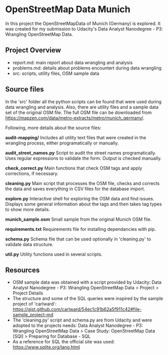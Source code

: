 # OpenStreetMap Data Munich
In this project the OpenStreetMapData of Munich (Germany) is explored. It was created for my submission to Udacity's Data Analyst Nanodegree - P3: Wrangling OpenStreetMap Data.

## Project Overview
- report.md: main report about data wrangling and analysis
- problems.md: details about problems encountert during data wrangling
- src: scripts, utility files, OSM sample data

## Source files
In the 'src' folder all the python scripts can be found that were used during data wrangling and analysis. Also, there are utility files and a sample data set of the original OSM file. The full OSM file can be downloaded from https://mapzen.com/data/metro-extracts/metro/munich_germany/.

Following, more details about the source files:

**audit-mapping/**
Includes all utility text files that were created in the wrangling process, either programatically or manually.

**audit_street_names.py**
Script to audit the street names programatically. Uses regular expressions to validate the form. Output is checked manually.

**check_correct.py**
Main functions that check OSM tags and apply corrections, if necessary.

**cleaning.py**
Main script that processes the OSM file, checks and corrects the data and saves everything in CSV files for the database import.

**explore.py**
Interactive shell for exploring the OSM data and find issues. Displays some general information about the tags and then takes tag types to show more details.

**munich_sample.osm**
Small sample from the original Munich OSM file.

**requirements.txt**
Requirements file for installing dependancies with pip.

**schema.py**
Schema file that can be used optionally in 'cleaning.py' to validate data structure.

**util.py**
Utility functions used in several scripts.

## Resources
- OSM sample data was obtained with a script provided by Udacity:
  Data Analyst Nanodegree - P3: Wrangling OpenStreetMap Data > Project > Project Details
- The structure and some of the SQL queries were inspired by the sample project of 'carlward':
  https://gist.github.com/carlward/54ec1c91b62a5f911c42#file-sample_project-md
- The 'cleaning.py' script and schema.py are from Udacity and were adopted to the projects needs:
  Data Analyst Nanodegree - P3: Wrangling OpenStreetMap Data > Case Study: OpenStreetMap Data [SQl] > Preparing for Database - SQL
- As a reference for SQL the official site was used:
  https://www.sqlite.org/lang.html
